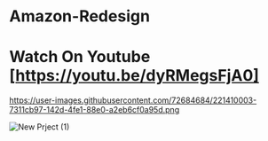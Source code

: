 # Amazon-Redesign

# Watch On Youtube [https://youtu.be/dyRMegsFjA0]


https://user-images.githubusercontent.com/72684684/221410003-7311cb97-142d-4fe1-88e0-a2eb6cf0a95d.png

![New Prject (1)](https://user-images.githubusercontent.com/72684684/135253136-34329b0d-99b2-4008-8479-495a39904226.png)

